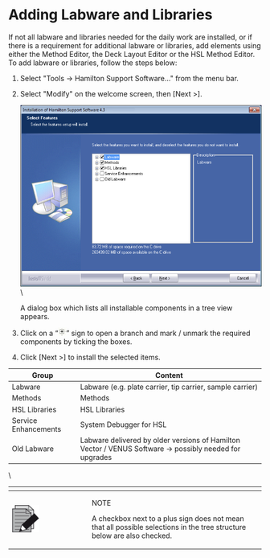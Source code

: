# Adding Labware and Libraries

If not all labware and libraries needed for the daily work are installed, or if there is a requirement for additional labware or libraries, add elements using either the Method Editor, the Deck Layout Editor or the HSL Method Editor. To add labware or libraries, follow the steps below:

1. Select "Tools -> Hamilton Support Software..." from the menu bar.
2.  Select "Modify" on the welcome screen, then \[Next >].

    ![](<../../.gitbook/assets/image (67).png>)\




    A dialog box which lists all installable components in a tree view appears.
3. Click on a “![](<../../.gitbook/assets/image (68).png>)” sign to open a branch and mark / unmark the required components by ticking the boxes.
4. Click \[Next >] to install the selected items.

| Group                | Content                                                                                                |
| -------------------- | ------------------------------------------------------------------------------------------------------ |
| Labware              | Labware (e.g. plate carrier, tip carrier, sample carrier)                                              |
| Methods              | Methods                                                                                                |
| HSL Libraries        | HSL Libraries                                                                                          |
| Service Enhancements | System Debugger for HSL                                                                                |
| Old Labware          | Labware delivered by older versions of Hamilton Vector / VENUS Software → possibly needed for upgrades |

\


<table data-header-hidden><thead><tr><th width="145"></th><th></th></tr></thead><tbody><tr><td><img src="../../.gitbook/assets/image (1) (1) (1) (1).png" alt="" data-size="original"></td><td><p>NOTE</p><p>A checkbox next to a plus sign does not mean that all possible selections in the tree structure below are also checked.</p></td></tr></tbody></table>


